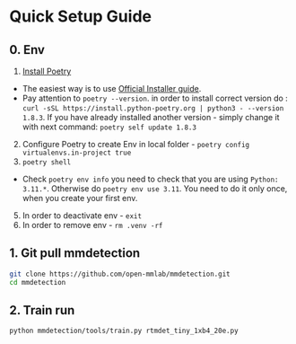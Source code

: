 # Quick Setup Guide

## 0. Env
1. [Install Poetry](https://python-poetry.org/docs/#installation)
  - The easiest way is to use [Official Installer guide](https://python-poetry.org/docs/#installing-with-the-official-installer).
  - Pay attention to `poetry --version`. in order to install correct version do : `curl -sSL https://install.python-poetry.org | python3 - --version 1.8.3`. If you have already installed another version - simply change it with next command: `poetry self update 1.8.3`
2. Configure Poetry to create Env in local folder - `poetry config virtualenvs.in-project true`
3. `poetry shell`
  - Check `poetry env info` you need to check that you are using `Python:     3.11.*`. Otherwise do `poetry env use 3.11`. You need to do it only once, when you create your first env.
5. In order to deactivate env - `exit`
6. In order to remove env - `rm .venv -rf`

## 1. Git pull mmdetection

```bash
git clone https://github.com/open-mmlab/mmdetection.git
cd mmdetection
```

## 2. Train run

```bash
python mmdetection/tools/train.py rtmdet_tiny_1xb4_20e.py
```